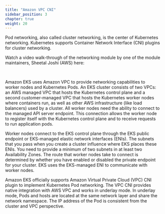 ```yaml
---
title: "Amazon VPC CNI"
sidebar_position: 3
chapter: true
weight: 20
---
```


Pod networking, also called cluster networking, is the center of Kubernetes networking. Kubernetes supports Container Network Interface (CNI) plugins for cluster networking.

Watch a video walk-through of the networking module by one of the module maintainers, Sheetal Joshi (AWS) here:

<ReactPlayer controls url="https://www.youtube-nocookie.com/embed/EAZnXII9NTY" /> <br />

Amazon EKS uses Amazon VPC to provide networking capabilities to worker nodes and Kubernetes Pods. An EKS cluster consists of two VPCs: an AWS managed VPC that hosts the Kubernetes control plane and a second customer-managed VPC that hosts the Kubernetes worker nodes where containers run, as well as other AWS infrastructure (like load balancers) used by a cluster. All worker nodes need the ability to connect to the managed API server endpoint. This connection allows the worker node to register itself with the Kubernetes control plane and to receive requests to run application pods.

Worker nodes connect to the EKS control plane through the EKS public endpoint or EKS-managed elastic network interfaces (ENIs). The subnets that you pass when you create a cluster influence where EKS places these ENIs. You need to provide a minimum of two subnets in at least two Availability Zones. The route that worker nodes take to connect is determined by whether you have enabled or disabled the private endpoint for your cluster. EKS uses the EKS-managed ENI to communicate with worker nodes.

Amazon EKS officially supports Amazon Virtual Private Cloud (VPC) CNI plugin to implement Kubernetes Pod networking. The VPC CNI provides native integration with AWS VPC and works in underlay mode. In underlay mode, Pods and hosts are located at the same network layer and share the network namespace. The IP address of the Pod is consistent from the cluster and VPC perspective.
